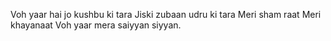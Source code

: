 Voh yaar hai jo kushbu ki tara
Jiski zubaan udru ki tara
Meri sham raat
Meri khayanaat
Voh yaar mera saiyyan siyyan.
